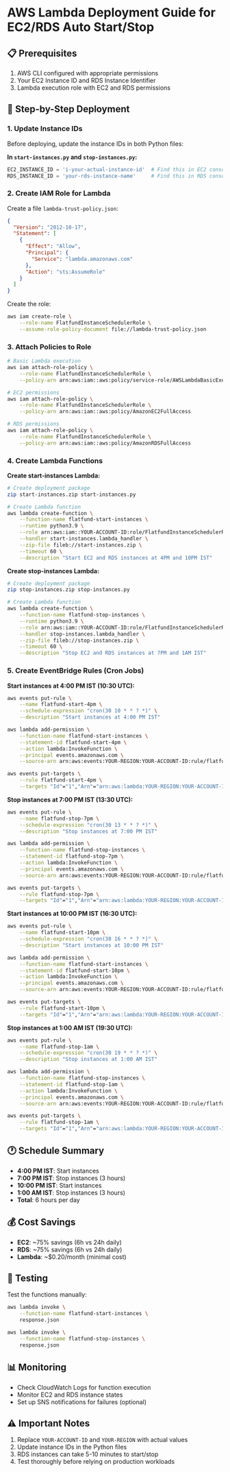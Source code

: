 # AWS Lambda Deployment Guide for EC2/RDS Auto Start/Stop

## 📋 Prerequisites
1. AWS CLI configured with appropriate permissions
2. Your EC2 Instance ID and RDS Instance Identifier
3. Lambda execution role with EC2 and RDS permissions

## 🚀 Step-by-Step Deployment

### 1. Update Instance IDs
Before deploying, update the instance IDs in both Python files:

**In `start-instances.py` and `stop-instances.py`:**
```python
EC2_INSTANCE_ID = 'i-your-actual-instance-id'  # Find this in EC2 console
RDS_INSTANCE_ID = 'your-rds-instance-name'     # Find this in RDS console
```

### 2. Create IAM Role for Lambda

Create a file `lambda-trust-policy.json`:
```json
{
  "Version": "2012-10-17",
  "Statement": [
    {
      "Effect": "Allow",
      "Principal": {
        "Service": "lambda.amazonaws.com"
      },
      "Action": "sts:AssumeRole"
    }
  ]
}
```

Create the role:
```bash
aws iam create-role \
    --role-name FlatfundInstanceSchedulerRole \
    --assume-role-policy-document file://lambda-trust-policy.json
```

### 3. Attach Policies to Role

```bash
# Basic Lambda execution
aws iam attach-role-policy \
    --role-name FlatfundInstanceSchedulerRole \
    --policy-arn arn:aws:iam::aws:policy/service-role/AWSLambdaBasicExecutionRole

# EC2 permissions
aws iam attach-role-policy \
    --role-name FlatfundInstanceSchedulerRole \
    --policy-arn arn:aws:iam::aws:policy/AmazonEC2FullAccess

# RDS permissions
aws iam attach-role-policy \
    --role-name FlatfundInstanceSchedulerRole \
    --policy-arn arn:aws:iam::aws:policy/AmazonRDSFullAccess
```

### 4. Create Lambda Functions

**Create start-instances Lambda:**
```bash
# Create deployment package
zip start-instances.zip start-instances.py

# Create Lambda function
aws lambda create-function \
    --function-name flatfund-start-instances \
    --runtime python3.9 \
    --role arn:aws:iam::YOUR-ACCOUNT-ID:role/FlatfundInstanceSchedulerRole \
    --handler start-instances.lambda_handler \
    --zip-file fileb://start-instances.zip \
    --timeout 60 \
    --description "Start EC2 and RDS instances at 4PM and 10PM IST"
```

**Create stop-instances Lambda:**
```bash
# Create deployment package
zip stop-instances.zip stop-instances.py

# Create Lambda function
aws lambda create-function \
    --function-name flatfund-stop-instances \
    --runtime python3.9 \
    --role arn:aws:iam::YOUR-ACCOUNT-ID:role/FlatfundInstanceSchedulerRole \
    --handler stop-instances.lambda_handler \
    --zip-file fileb://stop-instances.zip \
    --timeout 60 \
    --description "Stop EC2 and RDS instances at 7PM and 1AM IST"
```

### 5. Create EventBridge Rules (Cron Jobs)

**Start instances at 4:00 PM IST (10:30 UTC):**
```bash
aws events put-rule \
    --name flatfund-start-4pm \
    --schedule-expression "cron(30 10 * * ? *)" \
    --description "Start instances at 4:00 PM IST"

aws lambda add-permission \
    --function-name flatfund-start-instances \
    --statement-id flatfund-start-4pm \
    --action lambda:InvokeFunction \
    --principal events.amazonaws.com \
    --source-arn arn:aws:events:YOUR-REGION:YOUR-ACCOUNT-ID:rule/flatfund-start-4pm

aws events put-targets \
    --rule flatfund-start-4pm \
    --targets "Id"="1","Arn"="arn:aws:lambda:YOUR-REGION:YOUR-ACCOUNT-ID:function:flatfund-start-instances"
```

**Stop instances at 7:00 PM IST (13:30 UTC):**
```bash
aws events put-rule \
    --name flatfund-stop-7pm \
    --schedule-expression "cron(30 13 * * ? *)" \
    --description "Stop instances at 7:00 PM IST"

aws lambda add-permission \
    --function-name flatfund-stop-instances \
    --statement-id flatfund-stop-7pm \
    --action lambda:InvokeFunction \
    --principal events.amazonaws.com \
    --source-arn arn:aws:events:YOUR-REGION:YOUR-ACCOUNT-ID:rule/flatfund-stop-7pm

aws events put-targets \
    --rule flatfund-stop-7pm \
    --targets "Id"="1","Arn"="arn:aws:lambda:YOUR-REGION:YOUR-ACCOUNT-ID:function:flatfund-stop-instances"
```

**Start instances at 10:00 PM IST (16:30 UTC):**
```bash
aws events put-rule \
    --name flatfund-start-10pm \
    --schedule-expression "cron(30 16 * * ? *)" \
    --description "Start instances at 10:00 PM IST"

aws lambda add-permission \
    --function-name flatfund-start-instances \
    --statement-id flatfund-start-10pm \
    --action lambda:InvokeFunction \
    --principal events.amazonaws.com \
    --source-arn arn:aws:events:YOUR-REGION:YOUR-ACCOUNT-ID:rule/flatfund-start-10pm

aws events put-targets \
    --rule flatfund-start-10pm \
    --targets "Id"="1","Arn"="arn:aws:lambda:YOUR-REGION:YOUR-ACCOUNT-ID:function:flatfund-start-instances"
```

**Stop instances at 1:00 AM IST (19:30 UTC):**
```bash
aws events put-rule \
    --name flatfund-stop-1am \
    --schedule-expression "cron(30 19 * * ? *)" \
    --description "Stop instances at 1:00 AM IST"

aws lambda add-permission \
    --function-name flatfund-stop-instances \
    --statement-id flatfund-stop-1am \
    --action lambda:InvokeFunction \
    --principal events.amazonaws.com \
    --source-arn arn:aws:events:YOUR-REGION:YOUR-ACCOUNT-ID:rule/flatfund-stop-1am

aws events put-targets \
    --rule flatfund-stop-1am \
    --targets "Id"="1","Arn"="arn:aws:lambda:YOUR-REGION:YOUR-ACCOUNT-ID:function:flatfund-stop-instances"
```

## 🕐 Schedule Summary
- **4:00 PM IST**: Start instances
- **7:00 PM IST**: Stop instances (3 hours)
- **10:00 PM IST**: Start instances
- **1:00 AM IST**: Stop instances (3 hours)
- **Total**: 6 hours per day

## 💰 Cost Savings
- **EC2**: ~75% savings (6h vs 24h daily)
- **RDS**: ~75% savings (6h vs 24h daily)
- **Lambda**: ~$0.20/month (minimal cost)

## 🔧 Testing
Test the functions manually:
```bash
aws lambda invoke \
    --function-name flatfund-start-instances \
    response.json

aws lambda invoke \
    --function-name flatfund-stop-instances \
    response.json
```

## 📊 Monitoring
- Check CloudWatch Logs for function execution
- Monitor EC2 and RDS instance states
- Set up SNS notifications for failures (optional)

## ⚠️ Important Notes
1. Replace `YOUR-ACCOUNT-ID` and `YOUR-REGION` with actual values
2. Update instance IDs in the Python files
3. RDS instances can take 5-10 minutes to start/stop
4. Test thoroughly before relying on production workloads
